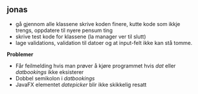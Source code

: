 



## jonas 
- gå gjennom alle klassene skrive koden finere, kutte kode som ikkje trengs, oppdatere til nyere pensum ting 
- skrive test kode for klassene (la manager ver til slutt)
- lage validations, validation til datoer og at input-felt ikke kan stå tomme. 

**Problemer**
- Får feilmelding hvis man prøver å kjøre programmet hvis *dat* eller *datbookings* ikke eksisterer
- Dobbel semikolon i *datbookings*
- JavaFX elementet *datepicker* blir ikke skikkelig resatt



